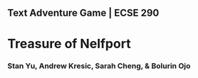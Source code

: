 ## Text Adventure Game | ECSE 290

# Treasure of Nelfport

### Stan Yu, Andrew Kresic, Sarah Cheng, & Bolurin Ojo
